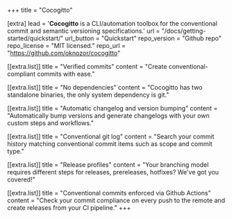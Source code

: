 +++
title = "Cocogitto"

[extra]
lead = '<b>Cocogitto</b> is a CLI/automation toolbox for the conventional commit and semantic versioning specifications.'
url = "/docs/getting-started/quickstart/"
url_button = "Quickstart"
repo_version = "Github repo"
repo_license = "MIT licensed."
repo_url = "https://github.com/oknozor/cocogitto"

[[extra.list]]
title = "Verified commits"
content = "Create conventional-compliant commits with ease."

[[extra.list]]
title = "No dependencies"
content = "Cocogitto has two standalone binaries, the only system dependency is git."

[[extra.list]]
title = "Automatic changelog and version bumping"
content = "Automatically bump versions and generate changelogs with your own custom steps and workflows."

[[extra.list]]
title = "Conventional git log"
content = "Search your commit history matching conventional commit items such as scope and commit type."

[[extra.list]]
title = "Release profiles"
content = "Your branching model requires different steps for releases, prereleases, hotfixes? We've got you covered!"

[[extra.list]]
title = "Conventional commits enforced via Github Actions"
content = "Check your commit compliance on every push to the remote and create releases from your CI pipeline."
+++
